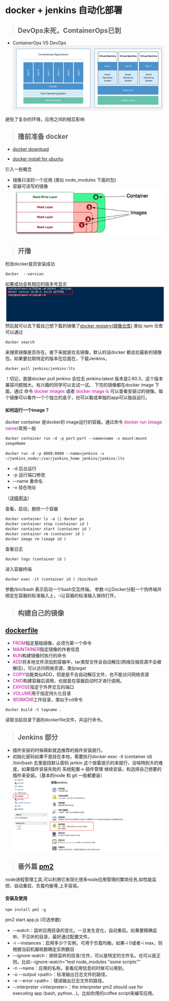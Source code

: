 # docker + jenkins 自动化部署
> ## DevOps未死，ContainerOps已到
+ ContainerOps VS DevOps
![图1](./img/2.jpg)
  
避免了复杂的环境，应用之间的相互影响
> ## 撸前准备 docker
+ [docker download](https://www.docker.com/get-started)

+ [docker install for ubuntu](https://docs.docker.com/install/linux/docker-ce/ubuntu/)
  
引入一些概念
+ 镜像只读的一个应用 (类似 node_modules 下面的包)
+ 容器可读写的镜像
![图1](./img/5.jpg)
> ## 开撸
检验docker是否安装成功
```
docker  --version
```
如果成功会有相应的版本号显示
![图1](./img/1.jpg)
然后就可以去下载自己想下载的镜像了[docker registry(镜像仓库)](https://hub.docker.com/_/jenkins?tab=tags&page=1) 类似 npm 仓库
可以通过
```
docker search
```
来搜索镜像是否存在。接下来就是拉去镜像，默认的话docker 都会拉最新的镜像包，如果要拉取特定的版本在后面在，下载Jenkins。 
```
docker pull jenkins/jenkins:lts
```
！切记，直接docker pull jenkins 会拉去 jenkins:latest 版本是2.60.3，这个版本兼容问题贼大。有兴趣的同学可以去试一试。
下完的镜像都在docker image 下面，通过 命令 <font color="color=#0099ff">docker images</font> 或者 <font color="color=#0099ff">docker image ls</font> 可以查看安装过的镜像。每个镜像可以看作一个个独立的盒子，也可以看成单独的app可以独自运行。

#### 如何运行一个image？
docker container 是docker的 image运行的容器。通过命令
<font color="color=#0099ff">docker run (image name)</font>常用一般
```
docker container run -d -p port:port --name=name -v mount:mount imageName

docker run -d -p 8000:8080 --name=jenkins -v ~/jenkins_node/:/var/jenkins_home jenkins/jenkins:lts
```
+ -d 后台运行
+ -p 运行端口修改
+ --name 重命名
+ -v 挂在地址

（[详细用法](https://docs.docker.com/engine/reference/commandline/container_run/)）

查看，启动，删除一个容器
```
docker container ls -a || docker ps
docker container stop (container id )
docker container start (container id )
docker container rm (container id )
docker image rm (image id )
```
查看日志
```
docker logs (container id )
```
进入容器终端
```
docker exec -it (container id ) /bin/bash
```
参数/bin/bash 表示启动一个bash交互终端。
参数-t让Docker分配一个伪终端并绑定在容器的标准输入上，-i让容器的标准输入保持打开。
> ## 构建自己的镜像
## [dockerfile](https://docs.docker.com/develop/develop-images/dockerfile_best-practices/)

+ <font color="color=#0099ff">FROM</font>指定基础镜像，必须为第一个命令
+ <font color="color=#0099ff">MAINTAINER</font>指定镜像的作者信息
+ <font color="color=#0099ff">RUN</font>构建镜像时执行的命令
+ <font color="color=#0099ff">ADD</font>将本地文件添加到容器中，tar类型文件会自动解压(网络压缩资源不会被解压)，可以访问网络资源，类似wget
+ <font color="color=#0099ff">COPY</font>功能类似ADD，但是是不会自动解压文件，也不能访问网络资源
+ <font color="color=#0099ff">CMD</font>构建容器后调用，也就是在容器启动时才进行调用。
+ <font color="color=#0099ff">EXPOSE</font>指定于外界交互的端口
+ <font color="color=#0099ff">VOLUME</font>用于指定持久化目录
+ <font color="color=#0099ff">WORKDIR</font>工作目录，类似于cd命令
```
docker build -t tagname .
```
读取当前目录下面的dockerfile文件，并运行命令。

> ## Jenkins 部分
+ 插件安装的时候萌新就选推荐的插件安装就行。
+ 初始化密码如果不是挂在本地，需要执行docker exec -it (container id) /bin/bash 去里面找默认密码
jenkin 这个按着提示的来就行，没啥特别大的难度，如果插件安装失败的 系统配置-> 插件管理  继续安装，和选择自己想要的插件来安装。（基本的node 和 git 一般都要装）
![图1](./img/4.jpg)

> ## 番外篇 [pm2](http://pm2.keymetrics.io/docs/usage/quick-start/)
node进程管理工具,可以利用它来简化很多node应用管理的繁琐任务,如性能监控、自动重启、负载均衡等,上手容易。
#### 安装及使用
```
npm install pm2 -g
```
pm2 start app.js (可选参数)
+ --watch：监听应用目录的变化，一旦发生变化，自动重启。如果要精确监听、不见听的目录，最好通过配置文件。
+ -i --instances：启用多少个实例，可用于负载均衡。如果-i 0或者-i max，则根据当前机器核数确定实例数目
+ --ignore-watch：排除监听的目录/文件，可以是特定的文件名，也可以是正则。比如--ignore-watch="test node_modules "some scripts""
+ -n --name：应用的名称。查看应用信息的时候可以用到。
+ -o --output \<path>：标准输出日志文件的路径。
+ -e --error \<path>：错误输出日志文件的路径。
+ --interpreter \<interpreter>：the interpreter pm2 should use for executing app (bash, python...)。比如你用的coffee script来编写应用。